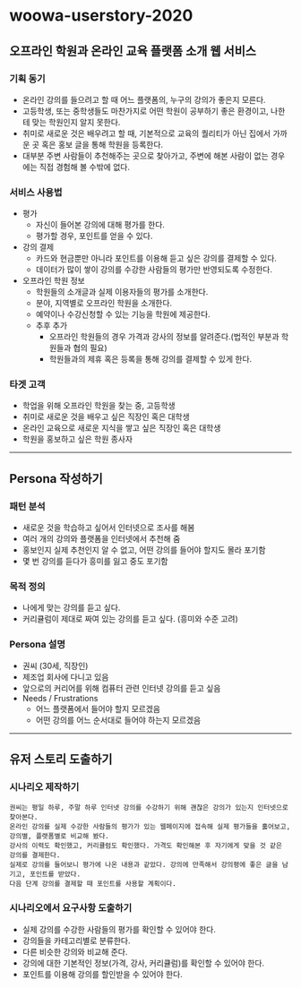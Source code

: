 # woowa-userstory-2020

## 오프라인 학원과 온라인 교육 플랫폼 소개 웹 서비스

### 기획 동기

- 온라인 강의를 들으려고 할 때 어느 플랫폼의, 누구의 강의가 좋은지 모른다.
- 고등학생, 또는 중학생들도 마찬가지로 어떤 학원이 공부하기 좋은 환경이고, 나한테 맞는 학원인지 알지 못한다.
- 취미로 새로운 것은 배우려고 할 때, 기본적으로 교육의 퀄리티가 아닌 집에서 가까운 곳 혹은 홍보 글을 통해
학원을 등록한다.  
- 대부분 주변 사람들이 추천해주는 곳으로 찾아가고, 주변에 해본 사람이 없는 경우에는 직접 경험해 볼 수밖에 없다.

### 서비스 사용법

- 평가
    - 자신이 들어본 강의에 대해 평가를 한다.
    - 평가할 경우, 포인트를 얻을 수 있다.
- 강의 결제 
    - 카드와 현금뿐만 아니라 포인트를 이용해 듣고 싶은 강의를 결제할 수 있다.
    - 데이터가 많이 쌓이 강의를 수강한 사람들의 평가만 반영되도록 수정한다.
- 오프라인 학원 정보
    - 학원들의 소개글과 실제 이용자들의 평가를 소개한다.
    - 분야, 지역별로 오프라인 학원을 소개한다.
    - 예약이나 수강신청할 수 있는 기능을 학원에 제공한다.
    - 추후 추가
        - 오프라인 학원들의 경우 가격과 강사의 정보를 알려준다.(법적인 부분과 학원들과 협의 필요)
        - 학원들과의 제휴 혹은 등록을 통해 강의를 결제할 수 있게 한다.

### 타겟 고객

- 학업을 위해 오프라인 학원을 찾는 중, 고등학생
- 취미로 새로운 것을 배우고 싶은 직장인 혹은 대학생
- 온라인 교육으로 새로운 지식을 쌓고 싶은 직장인 혹은 대학생
- 학원을 홍보하고 싶은 학원 종사자

---

## Persona 작성하기

### 패턴 분석

- 새로운 것을 학습하고 싶어서 인터넷으로 조사를 해봄
- 여러 개의 강의와 플랫폼을 인터넷에서 추천해 줌
- 홍보인지 실제 추천인지 알 수 없고, 어떤 강의를 들어야 할지도 몰라 포기함
- 몇 번 강의를 듣다가 흥미를 잃고 중도 포기함

### 목적 정의

- 나에게 맞는 강의를 듣고 싶다.
- 커리큘럼이 제대로 짜여 있는 강의를 듣고 싶다. (흥미와 수준 고려)

### Persona 설명

- 권씨 (30세, 직장인)
- 제조업 회사에 다니고 있음 
- 앞으로의 커리어를 위해 컴퓨터 관련 인터넷 강의를 듣고 싶음
- Needs / Frustrations
    - 어느 플랫폼에서 들어야 할지 모르겠음
    - 어떤 강의를 어느 순서대로 들어야 하는지 모르겠음

---

## 유저 스토리 도출하기

### 시나리오 제작하기
```
권씨는 평일 하루, 주말 하루 인터넷 강의를 수강하기 위해 괜찮은 강의가 있는지 인터넷으로 찾아본다.  
온라인 강의를 실제 수강한 사람들의 평가가 있는 웹페이지에 접속해 실제 평가들을 훓어보고, 강의별, 플랫폼별로 비교해 봤다.  
강사의 이력도 확인했고, 커리큘럼도 확인했다. 가격도 확인해본 후 자기에게 맞을 것 같은 강의를 결제한다.  
실제로 강의를 들어보니 평가에 나온 내용과 같았다. 강의에 만족해서 강의평에 좋은 글을 남기고, 포인트를 받았다.  
다음 단계 강의를 결제할 때 포인트를 사용할 계획이다. 
```

### 시나리오에서 요구사항 도출하기

- 실제 강의를 수강한 사람들의 평가를 확인할 수 있어야 한다.
- 강의들을 카테고리별로 분류한다.
- 다른 비슷한 강의와 비교해 준다.
- 강의에 대한 기본적인 정보(가격, 강사, 커리큘럼)를 확인할 수 있어야 한다.
- 포인트를 이용해 강의를 할인받을 수 있어야 한다.

